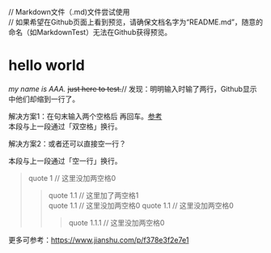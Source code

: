 // Markdown文件（.md)文件尝试使用  
// 如果希望在Github页面上看到预览，请确保文档名字为“README.md”，随意的命名（如MarkdownTest）无法在Github获得预览。

# hello world 
*my name is AAA.*
~~just here to test.~~// 发现：明明输入时输了两行，Github显示中他们却缩到一行了。

解决方案1：在句末输入两个空格后 再回车。[参考](https://blog.csdn.net/bawcwchen/article/details/80557442)  
本段与上一段通过「双空格」换行。

解决方案2：或者还可以直接空一行？

本段与上一段通过「空一行」换行。  

>quote 1 // 这里没加两空格0
>>quote 1.1 // 这里加了两空格1  
>>quote 1.1 // 这里没加两空格0
>>quote 1.1 // 这里没加两空格0
>>>quote 1.1.1 // 这里没加两空格0


更多可参考：https://www.jianshu.com/p/f378e3f2e7e1

